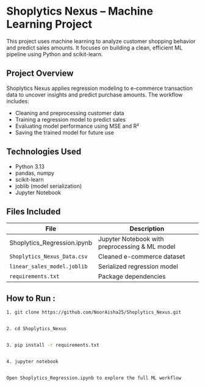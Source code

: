 # Shoplytics Nexus – Machine Learning Project

This project uses machine learning to analyze customer shopping behavior and predict sales amounts. It focuses on building a clean, efficient ML pipeline using Python and scikit-learn.

##  Project Overview

Shoplytics Nexus applies regression modeling to e-commerce transaction data to uncover insights and predict purchase amounts. The workflow includes:

- Cleaning and preprocessing customer data
- Training a regression model to predict sales
- Evaluating model performance using MSE and R²
- Saving the trained model for future use

##  Technologies Used

- Python 3.13  
- pandas, numpy  
- scikit-learn  
- joblib (model serialization)  
- Jupyter Notebook

## Files Included

| File                          | Description                                      |
|------------------------------|--------------------------------------------------|
| Shoplytics_Regression.ipynb| Jupyter Notebook with preprocessing & ML model   |
| `Shoplytics_Nexus_Data.csv`  | Cleaned e-commerce dataset                       |
| `linear_sales_model.joblib`  | Serialized regression model                      |
| `requirements.txt`           | Package dependencies                             |

##  How to Run :
 
   ```bash
   1. git clone https://github.com/NoorAisha25/Shoplytics_Nexus.git


   2. cd Shoplytics_Nexus


   3. pip install -r requirements.txt


   4. jupyter notebook


 Open Shoplytics_Regression.ipynb to explore the full ML workflow

   
